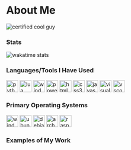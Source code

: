 # About Me
![certified cool guy](https://github.com/snqwq/assets/blob/1ac935f88dbb3fdafd615ddf20288b6cefacd15c/cool-guy-green.svg)


<!-- stat site things -->
### Stats

![wakatime stats](https://github-readme-stats.vercel.app/api/wakatime?username=snqwq&theme=transparen)


<!-- Tools and coding languages -->
### Languages/Tools I Have Used
<p float="left">
  <img height="32" width="32" src="https://cdn.simpleicons.org/python" alt="python"/> 
  <img height="32" width="32" src="https://cdn.simpleicons.org/lua" alt="lua"/>
  <img height="32" width="32" src="https://cdn.simpleicons.org/windowsterminal" alt="windows terminal"/>
  <img height="32" width="32" src="https://cdn.simpleicons.org/powershell" alt="powershell"/>
  <img height="32" width="32" src="https://cdn.simpleicons.org/html5" alt="html5"/>
  <img height="32" width="32" src="https://cdn.simpleicons.org/css3" alt="css3"/>
  <img height="32" width="32" src="https://cdn.simpleicons.org/javascript" alt="javascript"/>
  <img height="32" width="32" src="https://cdn.simpleicons.org/visualstudio" alt="visual studio"/>
  <img height="32" width="32" src="https://cdn.simpleicons.org/visualstudiocode" alt="vscode"/>
  
<p/>


<!-- Operating systems -->
### Primary Operating Systems 
<p float="left">
  <img height="32" width="32" src="https://cdn.simpleicons.org/windows" alt="windows"/>
  <img height="32" width="32" src="https://cdn.simpleicons.org/ubuntu" alt="ubuntu"/>
  <img height="32" width="32" src="https://cdn.simpleicons.org/debian" alt="debian"/>
  <img height="32" width="32" src="https://cdn.simpleicons.org/archlinux" alt="arch"/>
  <img height="32" width="32" src="https://cdn.simpleicons.org/raspberrypi" alt="raspberrypi"/>
<p/>


<!-- Examples of my work -->
### Examples of My Work

<!-- NOT DONE 
### You Can Reach Me On
![Discord]() -->
